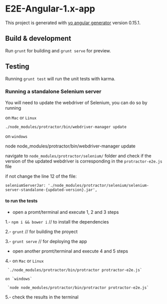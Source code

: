 # E2E-Angular-1.x-app

This project is generated with [yo angular generator](https://github.com/yeoman/generator-angular)
version 0.15.1.

## Build & development

Run `grunt` for building and `grunt serve` for preview.

## Testing

Running `grunt test` will run the unit tests with karma.

### Running a standalone Selenium server
You will need to update the webdriver of Selenium, you can do so by running

on `Mac` or `Linux`

`./node_modules/protractor/bin/webdriver-manager update`

on `windows`

node node_modules/protractor/bin/webdriver-manager update

navigate to `node_modules/protractor/selenium/` folder and check if the version
of the updated webdriver is corresponding in the `protractor-e2e.js` file

if not change the line 12 of the file:

`seleniumServerJar: './node_modules/protractor/selenium/selenium-server-standalone-{updated-version}.jar',`

#### to run the tests

- open a promt/terminal and execute 1, 2 and 3 steps

1.- `npm i && bower i` // to install the dependencies

2.- `grunt` // for building the proyect

3.- `grunt serve` // for deploying the app

- open another promt/terminal and execute 4 and 5 steps

4.- on `Mac` or `Linux`

     `./node_modules/protractor/bin/protractor protractor-e2e.js`

    on `windows`

     `node node_modules/protractor/bin/protractor protractor-e2e.js`

5.- check the results in the terminal
